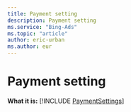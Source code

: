```yaml
---
title: Payment setting
description: Payment setting
ms.service: "Bing-Ads"
ms.topic: "article"
author: eric-urban
ms.author: eur
---
```


# Payment setting

**What it is:** [!INCLUDE [PaymentSettings](../includes/PaymentSettings.md)]


